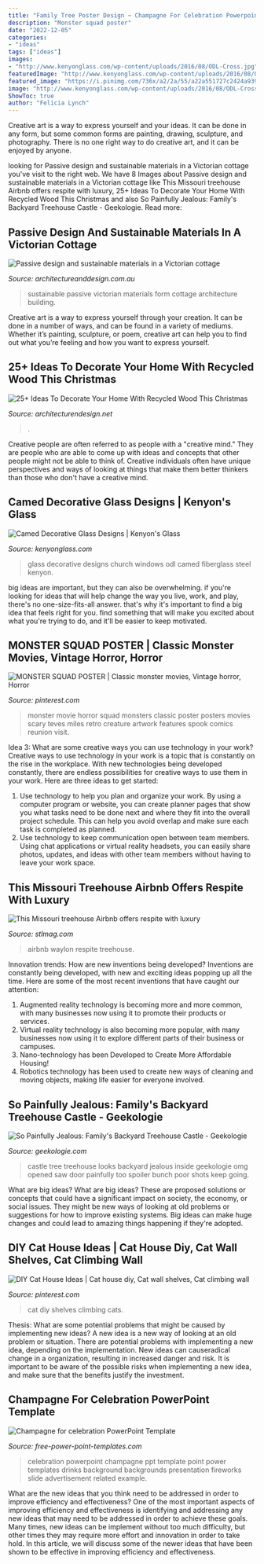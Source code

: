 ```yaml
---
title: "Family Tree Poster Design ~ Champagne For Celebration Powerpoint Template"
description: "Monster squad poster"
date: "2022-12-05"
categories:
- "ideas"
tags: ["ideas"]
images:
- "http://www.kenyonglass.com/wp-content/uploads/2016/08/ODL-Cross.jpg"
featuredImage: "http://www.kenyonglass.com/wp-content/uploads/2016/08/ODL-Cross.jpg"
featured_image: "https://i.pinimg.com/736x/a2/2a/55/a22a551727c2424a9399d37ed5b2bd79.jpg"
image: "http://www.kenyonglass.com/wp-content/uploads/2016/08/ODL-Cross.jpg"
ShowToc: true
author: "Felicia Lynch"
---
```



Creative art is a way to express yourself and your ideas. It can be done in any form, but some common forms are painting, drawing, sculpture, and photography. There is no one right way to do creative art, and it can be enjoyed by anyone.

	

		
looking for Passive design and sustainable materials in a Victorian cottage you've visit to the right web. We have 8 Images about Passive design and sustainable materials in a Victorian cottage like This Missouri treehouse Airbnb offers respite with luxury, 25+ Ideas To Decorate Your Home With Recycled Wood This Christmas and also So Painfully Jealous: Family&#039;s Backyard Treehouse Castle - Geekologie. Read more:
		
    
## Passive Design And Sustainable Materials In A Victorian Cottage

<img loading=lazy src="https://www.architectureanddesign.com.au/getattachment/833d6606-054d-4ca4-aa8f-e6059dec17b1/40458-1.jpg.aspx" onerror="this.onerror=null;this.src='https://tse3.mm.bing.net/th?id=OIP.dPuDpFN4PZ-rHkKuvKSl_wHaLG&amp;pid=15.1';" alt="Passive design and sustainable materials in a Victorian cottage">

_Source: architectureanddesign.com.au_

>sustainable passive victorian materials form cottage architecture building. 

	

Creative art is a way to express yourself through your creation. It can be done in a number of ways, and can be found in a variety of mediums. Whether it’s painting, sculpture, or poem, creative art can help you to find out what you’re feeling and how you want to express yourself.

    
## 25+ Ideas To Decorate Your Home With Recycled Wood This Christmas

<img loading=lazy src="https://cdn.architecturendesign.net/wp-content/uploads/2015/12/AD-Ideas-To-Decorate-Your-Home-With-Recycled-Wood-This-02.jpg" onerror="this.onerror=null;this.src='https://tse3.mm.bing.net/th?id=OIP.oRYbCq6wh6aS-Dx9hv2pIQHaJ4&amp;pid=15.1';" alt="25+ Ideas To Decorate Your Home With Recycled Wood This Christmas">

_Source: architecturendesign.net_

>. 

	

Creative people are often referred to as people with a "creative mind." They are people who are able to come up with ideas and concepts that other people might not be able to think of. Creative individuals often have unique perspectives and ways of looking at things that make them better thinkers than those who don't have a creative mind.

    
## Camed Decorative Glass Designs | Kenyon&#039;s Glass

<img loading=lazy src="http://www.kenyonglass.com/wp-content/uploads/2016/08/ODL-Cross.jpg" onerror="this.onerror=null;this.src='https://tse1.mm.bing.net/th?id=OIP.XSaxPQSzGqSoi9WhOfiOBwHaMX&amp;pid=15.1';" alt="Camed Decorative Glass Designs | Kenyon&#039;s Glass">

_Source: kenyonglass.com_

>glass decorative designs church windows odl camed fiberglass steel kenyon. 

	

big ideas are important, but they can also be overwhelming. if you're looking for ideas that will help change the way you live, work, and play, there's no one-size-fits-all answer. that's why it's important to find a big idea that feels right for you. find something that will make you excited about what you're trying to do, and it'll be easier to keep motivated.

    
## MONSTER SQUAD POSTER | Classic Monster Movies, Vintage Horror, Horror

<img loading=lazy src="https://i.pinimg.com/736x/40/f6/df/40f6dff6890312a9b5da55eb7c8fe4af.jpg" onerror="this.onerror=null;this.src='https://tse2.mm.bing.net/th?id=OIP.O8PGOnlX3P-Vqn6c2i-NVwHaO0&amp;pid=15.1';" alt="MONSTER SQUAD POSTER | Classic monster movies, Vintage horror, Horror">

_Source: pinterest.com_

>monster movie horror squad monsters classic poster posters movies scary teves miles retro creature artwork features spook comics reunion visit. 

	

Idea 3: What are some creative ways you can use technology in your work?
Creative ways to use technology in your work is a topic that is constantly on the rise in the workplace. With new technologies being developed constantly, there are endless possibilities for creative ways to use them in your work. Here are three ideas to get started: 
1. Use technology to help you plan and organize your work. By using a computer program or website, you can create planner pages that show you what tasks need to be done next and where they fit into the overall project schedule. This can help you avoid overlap and make sure each task is completed as planned. 
2. Use technology to keep communication open between team members. Using chat applications or virtual reality headsets, you can easily share photos, updates, and ideas with other team members without having to leave your work space.

    
## This Missouri Treehouse Airbnb Offers Respite With Luxury

<img loading=lazy src="https://www.stlmag.com/downloads/321234/download/IMG_20200908_183623__01.jpeg?cb=dbe2ad784237747e0445c3bf91b44b4b&amp;w=1200" onerror="this.onerror=null;this.src='https://tse4.mm.bing.net/th?id=OIP.sx1S5jlyZQtzLkM8ox4guAHaJ4&amp;pid=15.1';" alt="This Missouri treehouse Airbnb offers respite with luxury">

_Source: stlmag.com_

>airbnb waylon respite treehouse. 

	

Innovation trends: How are new inventions being developed?
Inventions are constantly being developed, with new and exciting ideas popping up all the time. Here are some of the most recent inventions that have caught our attention:
1. Augmented reality technology is becoming more and more common, with many businesses now using it to promote their products or services.
2. Virtual reality technology is also becoming more popular, with many businesses now using it to explore different parts of their business or campuses.
3. Nano-technology has been Developed to Create More Affordable Housing!
4. Robotics technology has been used to create new ways of cleaning and moving objects, making life easier for everyone involved.

    
## So Painfully Jealous: Family&#039;s Backyard Treehouse Castle - Geekologie

<img loading=lazy src="http://geekologie.com/2015/02/10/castle-treehouse-5.jpg" onerror="this.onerror=null;this.src='https://tse3.mm.bing.net/th?id=OIP.LjfqKHt3Mik71QQTz58FPgHaLO&amp;pid=15.1';" alt="So Painfully Jealous: Family&#039;s Backyard Treehouse Castle - Geekologie">

_Source: geekologie.com_

>castle tree treehouse looks backyard jealous inside geekologie omg opened saw door painfully too spoiler bunch poor shots keep going. 

	

What are big ideas?
What are big ideas? These are proposed solutions or concepts that could have a significant impact on society, the economy, or social issues. They might be new ways of looking at old problems or suggestions for how to improve existing systems. Big ideas can make huge changes and could lead to amazing things happening if they're adopted.

    
## DIY Cat House Ideas | Cat House Diy, Cat Wall Shelves, Cat Climbing Wall

<img loading=lazy src="https://i.pinimg.com/736x/a2/2a/55/a22a551727c2424a9399d37ed5b2bd79.jpg" onerror="this.onerror=null;this.src='https://tse2.mm.bing.net/th?id=OIP.hafRhta3grDROVINuiyhdwHaLH&amp;pid=15.1';" alt="DIY Cat House Ideas | Cat house diy, Cat wall shelves, Cat climbing wall">

_Source: pinterest.com_

>cat diy shelves climbing cats. 

	

Thesis: What are some potential problems that might be caused by implementing new ideas?
A new idea is a new way of looking at an old problem or situation. There are potential problems with implementing a new idea, depending on the implementation. New ideas can causeradical change in a organization, resulting in increased danger and risk. It is important to be aware of the possible risks when implementing a new idea, and make sure that the benefits justify the investment.

    
## Champagne For Celebration PowerPoint Template

<img loading=lazy src="https://cdn.free-power-point-templates.com/wp-content/uploads/2008/12/066_example.jpg" onerror="this.onerror=null;this.src='https://tse3.mm.bing.net/th?id=OIP.ZetoYwluixtD0UX18kSMbwHaF7&amp;pid=15.1';" alt="Champagne for celebration PowerPoint Template">

_Source: free-power-point-templates.com_

>celebration powerpoint champagne ppt template point power templates drinks background backgrounds presentation fireworks slide advertisement related example. 

	

What are the new ideas that you think need to be addressed in order to improve efficiency and effectiveness?
One of the most important aspects of improving efficiency and effectiveness is identifying and addressing any new ideas that may need to be addressed in order to achieve these goals. Many times, new ideas can be implement without too much difficulty, but other times they may require more effort and innovation in order to take hold. In this article, we will discuss some of the newer ideas that have been shown to be effective in improving efficiency and effectiveness.

